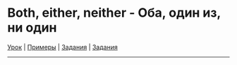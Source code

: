 # Both, either, neither - Оба, один из, ни один

[Урок](https://youtu.be/4oUlnVHDzz4) | [Примеры](https://youtu.be/94-wUiZbD6g) | [Задания](https://ok-tests.ru/unit-82-red/) | [Задания](https://okaudio.ru/grammar81-1/)

---
